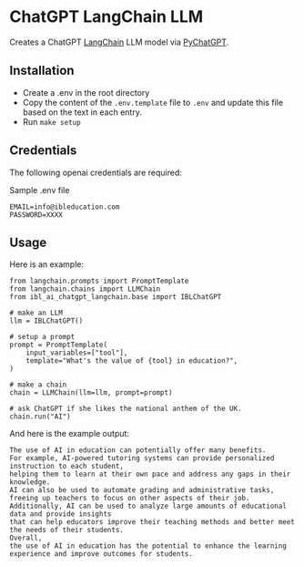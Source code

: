 # ChatGPT LangChain LLM

Creates a ChatGPT [LangChain](https://github.com/hwchase17/langchain) LLM model via [PyChatGPT](https://github.com/rawandahmad698/PyChatGPT).

## Installation

- Create a .env in the root directory
- Copy the content of the `.env.template` file to `.env` and update this file based on the text in each entry.
- Run `make setup`

## Credentials

The following openai credentials are required:

Sample .env file

```
EMAIL=info@ibleducation.com
PASSWORD=XXXX
```

## Usage

Here is an example:

```
from langchain.prompts import PromptTemplate
from langchain.chains import LLMChain
from ibl_ai_chatgpt_langchain.base import IBLChatGPT

# make an LLM
llm = IBLChatGPT()

# setup a prompt
prompt = PromptTemplate(
    input_variables=["tool"],
    template="What's the value of {tool} in education?",
)

# make a chain
chain = LLMChain(llm=llm, prompt=prompt)

# ask ChatGPT if she likes the national anthem of the UK.
chain.run("AI")
```

And here is the example output:

```
The use of AI in education can potentially offer many benefits.
For example, AI-powered tutoring systems can provide personalized instruction to each student,
helping them to learn at their own pace and address any gaps in their knowledge.
AI can also be used to automate grading and administrative tasks,
freeing up teachers to focus on other aspects of their job.
Additionally, AI can be used to analyze large amounts of educational data and provide insights
that can help educators improve their teaching methods and better meet the needs of their students.
Overall,
the use of AI in education has the potential to enhance the learning experience and improve outcomes for students.
```
